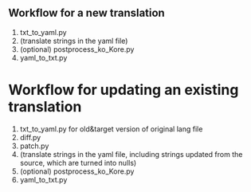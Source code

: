 
## Workflow for a new translation
1. txt_to_yaml.py
1. (translate strings in the yaml file)
1. (optional) postprocess_ko_Kore.py
1. yaml_to_txt.py

# Workflow for updating an existing translation
1. txt_to_yaml.py for old&target version of original lang file
1. diff.py
1. patch.py
1. (translate strings in the yaml file, including strings updated from the source, which are turned into nulls)
1. (optional) postprocess_ko_Kore.py
1. yaml_to_txt.py
